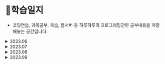 # 📒학습일지
+ 코딩연습, 과목공부, 복습, 웹서버 등 하루하루의 프로그래밍관련 공부내용을 저장해놓는 공간입니다.

<details>
  <summary>2023.06</summary>
  <ul>
    <li><a href="/2023/06/2023-06-05.md">2023-06-05</a></li>
    <li><a href="/2023/06/2023-06-15.md">2023-06-15</a></li>
    <li><a href="/2023/06/2023-06-16.md">2023-06-16</a></li>
    <li><a href="/2023/06/2023-06-20.md">2023-06-20</a></li>
  </ul>
</details>
<details>
  <summary>2023.07</summary>
  <ul>
    <li><a href="/2023/07/2023-07-25.md">2023-07-25</a></li>
  </ul>
</details>
<details>
  <summary>2023.08</summary>
  <ul>
    <li><a href="/2023/08/2023-08-01.md">2023-08-01</a></li>
    <li><a href="/2023/08/2023-08-02.md">2023-08-02</a></li>
    <li><a href="/2023/08/2023-08-04.md">2023-08-04</a></li>
    <li><a href="/2023/08/2023-08-07.md">2023-08-07</a></li>
    <li><a href="/2023/08/2023-08-08.md">2023-08-08</a></li>
    <li><a href="/2023/08/2023-08-09.md">2023-08-09</a></li>
    <li><a href="/2023/08/2023-08-10.md">2023-08-10</a></li>
    <li><a href="/2023/08/2023-08-13.md">2023-08-13</a></li>
    <li><a href="/2023/08/2023-08-14.md">2023-08-14</a></li>
    <li><a href="/2023/08/2023-08-15.md">2023-08-15</a></li>
    <li><a href="/2023/08/2023-08-16.md">2023-08-16</a></li>
    <li><a href="/2023/08/2023-08-18.md">2023-08-18</a></li>
    <li><a href="/2023/08/2023-08-20.md">2023-08-20</a></li>
    <li><a href="/2023/08/2023-08-21.md">2023-08-21</a></li>
    <li><a href="/2023/08/2023-08-23.md">2023-08-23</a></li>
    <li><a href="/2023/08/2023-08-25.md">2023-08-25</a></li>
    <li><a href="/2023/08/2023-08-26.md">2023-08-26</a></li>
    <li><a href="/2023/08/2023-08-28.md">2023-08-28</a></li>
    <li><a href="/2023/08/2023-08-30.md">2023-08-30</a></li>
    <li><a href="/2023/08/2023-08-31.md">2023-08-31</a></li>
  </ul>
</details>
<details>
<summary>2023.09</summary>
  <ul>
    <li><a href="/2023/09/2023-09-06.md">2023-09-06</a></li>
    <li><a href="/2023/09/2023-09-08.md">2023-09-08</a></li>
    <li><a href="/2023/09/2023-09-10.md">2023-09-10</a></li>
    <li><a href="/2023/09/2023-09-11.md">2023-09-11</a></li>
    <li><a href="/2023/09/2023-09-13.md">2023-09-13</a></li>
    <li><a href="/2023/09/2023-09-14.md">2023-09-14</a></li>
    <li><a href="/2023/09/2023-09-16.md">2023-09-16</a></li>
  </ul>
</details>

